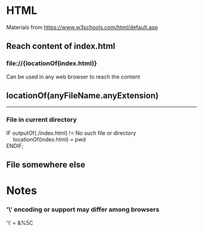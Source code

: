 # HTML
Materials from 
https://www.w3schools.com/html/default.asp
## Reach content of index.html
### file://{locationOf(index.html)} 
Can be used in any web browser to reach the content

## locationOf(anyFileName.anyExtension)
-----
### File in current directory
IF outputOf(./index.html) != No such file or directory <br />
&emsp; locationOf(index.html) = pwd <br/>
ENDIF;

## File somewhere else 
  
  
# Notes  
### '\\' encoding or support may differ among browsers
\'\\' = &%5C

